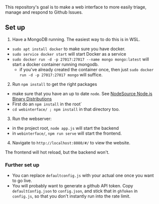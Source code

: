 This repository's goal is to make a web interface to more easily triage, manage and respond to Github Issues.

## Set up

1. Have a MongoDB running. The easiest way to do this is in WSL.
  * `sudo apt install docker` to make sure you have docker.
  * `sudo service docker start` will start Docker as a service
  * `sudo docker run -d -p 27017:27017 --name mongo mongo:latest` will start a docker container running mongodb.
    - if you've already created the container once, then just `sudo docker run -d -p 27017:27017 mongo` will suffice.
2. Run `npm install` to get the right packages
  * make sure that you have an up to date `node`. See [NodeSource Node.js Binary Distributions](https://github.com/nodesource/distributions/blob/master/README.md)
  * First do an `npm install` in the root`
  * `cd webinterface/ ; npm install` in that directory too.
3. Run the webserver:
  * in the project root, `node app.js` will start the backend
  * in `webinterface/`, `npm run serve` will start the frontend.
4. Navigate to `http://localhost:8080/#/` to view the website.

The frontend will hot reload, but the backend won't.



### Further set up
* You can replace `defaultconfig.js` with your actual one once you want to go live.
* You will probably want to generate a github API token. Copy `defaultConfig.json` to `config.json`, and stick that in `ghToken` in `config.js`, so that you don't instantly run into the rate limit.
